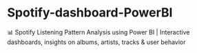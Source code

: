 # Spotify-dashboard-PowerBI
📊 Spotify Listening Pattern Analysis using Power BI | Interactive dashboards, insights on albums, artists, tracks &amp; user behavior
